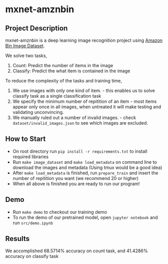 # mxnet-amznbin

## Project Description
mxnet-amznbin is a deep learning image recognition project using [Amazon Bin Image Dataset](https://aws.amazon.com/public-datasets/amazon-bin-images/).

We solve two tasks, 
1. Count: Predict the number of items in the image
2. Classify: Predict the what item is contained in the image 

To reduce the complexity of the tasks and training time,
1. We use images with only one kind of item. - this enables us to solve classify task as a single classification task
2. We specify the minimum number of repitition of an item - most items appear only once in all images, when untreated it will make testing and validating unconvincing. 
3. We manually ruled out a number of invalid images. - check `dataset/invalid_images.json` to see which images are excluded. 

## How to Start
- On root directory run ` pip install -r requirements.txt ` to install required libraries
- Run `make image_dataset` and `make load_metadata` on command line to download the images and metadata (Using tmux would be a good idea)
- After `make load_metadata` is finished, run `prepare_train` and insert the number of repitition you want (we recommend 20 or higher)
- When all above is finished you are ready to run our program!

## Demo
  - Run `make demo` to checkout our training demo
  - To run the demo of our pretrained model, open `jupyter notebook` and run `src/demo.ipynb`

## Results
We accomplished 68.5714% accuracy on count task, and 41.4286% accuracy on classify task
